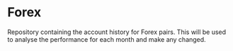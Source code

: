 # Forex
Repository containing the account history for Forex pairs. This will be used to analyse the performance for each month and make any changed.
